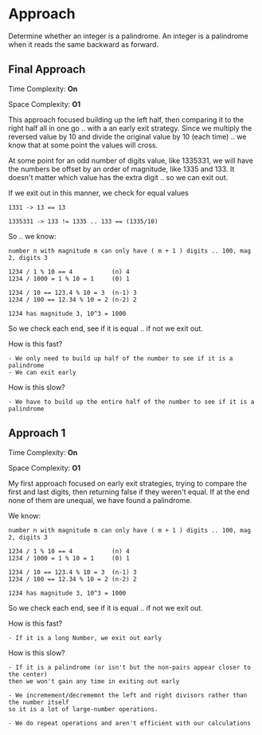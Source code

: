 # Approach

Determine whether an integer is a palindrome. An integer is a palindrome when it reads the same backward as forward.

## Final Approach

Time Complexity: **On**

Space Complexity: **O1**

This approach focused building up the left half, then comparing it to
 the right half all in one go .. with a an early exit strategy. Since we multiply
 the reversed value by 10 and divide the original value by 10 (each time) .. we know
 that at some point the values will cross.
 
 At some point for an odd number of digits value, like 1335331, we will have the numbers
 be offset by an order of magnitude, like 1335 and 133. It doesn't matter which value
 has the extra digit .. so we can exit out.
 
 If we exit out in this manner, we check for equal values
 
    1331 -> 13 == 13
    
    1335331 -> 133 != 1335 .. 133 == (1335/10)

So .. we know:

    number n with magnitude m can only have ( m + 1 ) digits .. 100, mag 2, digits 3
    
    1234 / 1 % 10 == 4           (n) 4
    1234 / 1000 = 1 % 10 = 1     (0) 1
    
    1234 / 10 == 123.4 % 10 = 3  (n-1) 3
    1234 / 100 == 12.34 % 10 = 2 (n-2) 2
    
    1234 has magnitude 3, 10^3 = 1000

    
So we check each end, see if it is equal .. if not we exit out.

How is this fast?

    - We only need to build up half of the number to see if it is a palindrome
    - We can exit early

How is this slow?

    - We have to build up the entire half of the number to see if it is a palindrome

## Approach 1

Time Complexity: **On**

Space Complexity: **O1**

My first approach focused on early exit strategies, trying to compare the first and last digits,
then returning false if they weren't equal. If at the end none of them are unequal, we have found
a palindrome.

We know:

    number n with magnitude m can only have ( m + 1 ) digits .. 100, mag 2, digits 3
    
    1234 / 1 % 10 == 4           (n) 4
    1234 / 1000 = 1 % 10 = 1     (0) 1
    
    1234 / 10 == 123.4 % 10 = 3  (n-1) 3
    1234 / 100 == 12.34 % 10 = 2 (n-2) 2
    
    1234 has magnitude 3, 10^3 = 1000

    
So we check each end, see if it is equal .. if not we exit out.

How is this fast?

    - If it is a long Number, we exit out early

How is this slow?

    - If it is a palindrome (or isn't but the non-pairs appear closer to the center)
    then we won't gain any time in exiting out early
    
    - We incremement/decrememnt the left and right divisors rather than the number itself
    so it is a lot of large-number operations.
    
    - We do repeat operations and aren't efficient with our calculations





